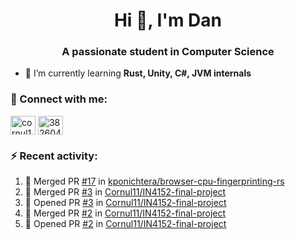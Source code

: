 <h1 align="center">Hi 👋, I'm Dan</h1>
<h3 align="center">A passionate student in Computer Science</h3>

- 🌱 I’m currently learning **Rust, Unity, C#, JVM internals**

### :rocket: Connect with me:</h3>
<p align="left">
<a href="https://linkedin.com/in/cornul11" target="blank"><img align="center" src="https://raw.githubusercontent.com/rahuldkjain/github-profile-readme-generator/master/src/images/icons/Social/linked-in-alt.svg" alt="cornul11" height="30" width="40" /></a>
<a href="https://stackoverflow.com/users/3826046" target="blank"><img align="center" src="https://raw.githubusercontent.com/rahuldkjain/github-profile-readme-generator/master/src/images/icons/Social/stack-overflow.svg" alt="3826046" height="30" width="40" /></a>
</p>

### :zap: Recent activity:
<!--START_SECTION:activity-->
1. 🎉 Merged PR [#17](https://github.com/kponichtera/browser-cpu-fingerprinting-rs/pull/17) in [kponichtera/browser-cpu-fingerprinting-rs](https://github.com/kponichtera/browser-cpu-fingerprinting-rs)
2. 🎉 Merged PR [#3](https://github.com/Cornul11/IN4152-final-project/pull/3) in [Cornul11/IN4152-final-project](https://github.com/Cornul11/IN4152-final-project)
3. 💪 Opened PR [#3](https://github.com/Cornul11/IN4152-final-project/pull/3) in [Cornul11/IN4152-final-project](https://github.com/Cornul11/IN4152-final-project)
4. 🎉 Merged PR [#2](https://github.com/Cornul11/IN4152-final-project/pull/2) in [Cornul11/IN4152-final-project](https://github.com/Cornul11/IN4152-final-project)
5. 💪 Opened PR [#2](https://github.com/Cornul11/IN4152-final-project/pull/2) in [Cornul11/IN4152-final-project](https://github.com/Cornul11/IN4152-final-project)
<!--END_SECTION:activity-->
